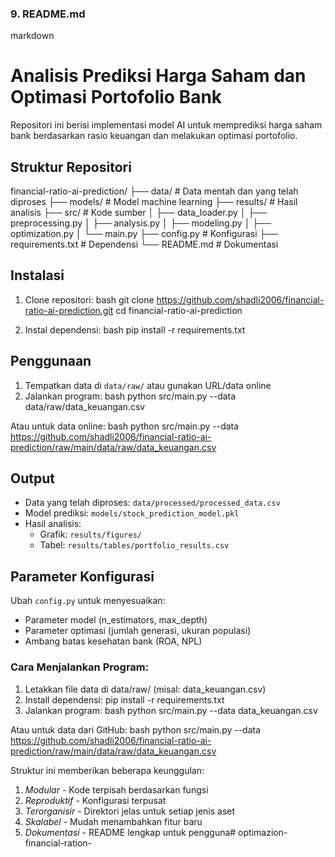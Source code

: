 ### 9. README.md
markdown
# Analisis Prediksi Harga Saham dan Optimasi Portofolio Bank

Repositori ini berisi implementasi model AI untuk memprediksi harga saham bank berdasarkan rasio keuangan dan melakukan optimasi portofolio.

## Struktur Repositori

financial-ratio-ai-prediction/
├── data/               # Data mentah dan yang telah diproses
├── models/             # Model machine learning
├── results/            # Hasil analisis
├── src/                # Kode sumber
│   ├── data_loader.py
│   ├── preprocessing.py
│   ├── analysis.py
│   ├── modeling.py
│   ├── optimization.py
│   └── main.py
├── config.py           # Konfigurasi
├── requirements.txt    # Dependensi
└── README.md           # Dokumentasi


## Instalasi
1. Clone repositori:
bash
git clone https://github.com/shadli2006/financial-ratio-ai-prediction.git
cd financial-ratio-ai-prediction


2. Instal dependensi:
bash
pip install -r requirements.txt


## Penggunaan
1. Tempatkan data di `data/raw/` atau gunakan URL/data online
2. Jalankan program:
bash
python src/main.py --data data/raw/data_keuangan.csv


Atau untuk data online:
bash
python src/main.py --data https://github.com/shadli2006/financial-ratio-ai-prediction/raw/main/data/raw/data_keuangan.csv


## Output
- Data yang telah diproses: `data/processed/processed_data.csv`
- Model prediksi: `models/stock_prediction_model.pkl`
- Hasil analisis: 
  - Grafik: `results/figures/`
  - Tabel: `results/tables/portfolio_results.csv`

## Parameter Konfigurasi
Ubah `config.py` untuk menyesuaikan:
- Parameter model (n_estimators, max_depth)
- Parameter optimasi (jumlah generasi, ukuran populasi)
- Ambang batas kesehatan bank (ROA, NPL)


### Cara Menjalankan Program:
1. Letakkan file data di data/raw/ (misal: data_keuangan.csv)
2. Install dependensi: pip install -r requirements.txt
3. Jalankan program:
bash
python src/main.py --data data_keuangan.csv


Atau untuk data dari GitHub:
bash
python src/main.py --data https://github.com/shadli2006/financial-ratio-ai-prediction/raw/main/data/raw/data_keuangan.csv


Struktur ini memberikan beberapa keunggulan:
1. *Modular* - Kode terpisah berdasarkan fungsi
2. *Reproduktif* - Konfigurasi terpusat
3. *Terorganisir* - Direktori jelas untuk setiap jenis aset
4. *Skalabel* - Mudah menambahkan fitur baru
5. *Dokumentasi* - README lengkap untuk pengguna# optimazion-financial-ration-
